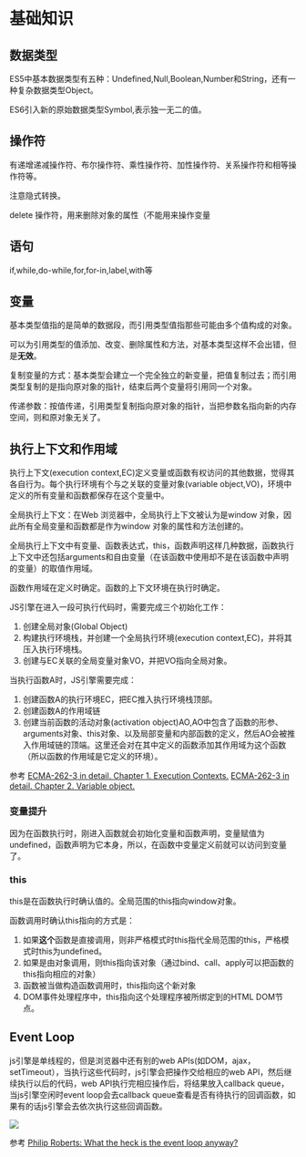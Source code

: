 # 基础知识

## 数据类型
ES5中基本数据类型有五种：Undefined,Null,Boolean,Number和String，还有一种复杂数据类型Object。

ES6引入新的原始数据类型Symbol,表示独一无二的值。

## 操作符
有递增递减操作符、布尔操作符、乘性操作符、加性操作符、关系操作符和相等操作符等。

注意隐式转换。

delete 操作符，用来删除对象的属性（不能用来操作变量

## 语句
if,while,do-while,for,for-in,label,with等

## 变量
基本类型值指的是简单的数据段，而引用类型值指那些可能由多个值构成的对象。

可以为引用类型的值添加、改变、删除属性和方法，对基本类型这样不会出错，但是**无效**。

复制变量的方式：基本类型会建立一个完全独立的新变量，把值复制过去；而引用类型复制的是指向原对象的指针，结束后两个变量将引用同一个对象。

传递参数：按值传递，引用类型复制指向原对象的指针，当把参数名指向新的内存空间，则和原对象无关了。

## 执行上下文和作用域
执行上下文(execution context,EC)定义变量或函数有权访问的其他数据，觉得其各自行为。每个执行环境有个与之关联的变量对象(variable object,VO)，环境中定义的所有变量和函数都保存在这个变量中。

全局执行上下文：在Web 浏览器中，全局执行上下文被认为是window 对象，因此所有全局变量和函数都是作为window 对象的属性和方法创建的。

全局执行上下文中有变量、函数表达式，this，函数声明这样几种数据，函数执行上下文中还包括arguments和自由变量（在该函数中使用却不是在该函数中声明的变量）的取值作用域。

函数作用域在定义时确定。函数的上下文环境在执行时确定。

JS引擎在进入一段可执行代码时，需要完成三个初始化工作：

1. 创建全局对象(Global Object)
2. 构建执行环境栈，并创建一个全局执行环境(execution context,EC)，并将其压入执行环境栈。
3. 创建与EC关联的全局变量对象VO，并把VO指向全局对象。

当执行函数A时，JS引擎需要完成：

1. 创建函数A的执行环境EC，把EC推入执行环境栈顶部。
2. 创建函数A的作用域链
3. 创建当前函数的活动对象(activation object)AO,AO中包含了函数的形参、arguments对象、this对象、以及局部变量和内部函数的定义，然后AO会被推入作用域链的顶端。这里还会对在其中定义的函数添加其作用域为这个函数（所以函数的作用域是它定义的环境）。

参考
[ECMA-262-3 in detail. Chapter 1. Execution Contexts.](http://dmitrysoshnikov.com/ecmascript/chapter-1-execution-contexts/)
[ECMA-262-3 in detail. Chapter 2. Variable object.](http://dmitrysoshnikov.com/ecmascript/chapter-2-variable-object/) 


### 变量提升
因为在函数执行时，刚进入函数就会初始化变量和函数声明，变量赋值为undefined，函数声明为它本身，所以，在函数中变量定义前就可以访问到变量了。

### this 
this是在函数执行时确认值的。全局范围的this指向window对象。

函数调用时确认this指向的方式是：

1. 如果**这个**函数是直接调用，则非严格模式时this指代全局范围的this，严格模式时this为undefined。
2. 如果是由对象调用，则this指向该对象（通过bind、call、apply可以把函数的this指向相应的对象）
3. 函数被当做构造函数调用时，this指向这个新对象
4. DOM事件处理程序中，this指向这个处理程序被所绑定到的HTML DOM节点。

## Event Loop
js引擎是单线程的，但是浏览器中还有别的web APIs(如DOM，ajax，setTimeout），当执行这些代码时，js引擎会把操作交给相应的web API，然后继续执行以后的代码，web API执行完相应操作后，将结果放入callback queue，当js引擎空闲时event loop会去callback queue查看是否有待执行的回调函数，如果有的话js引擎会去依次执行这些回调函数。

![](http://image.beekka.com/blog/2014/bg2014100802.png)

参考 [Philip Roberts: What the heck is the event loop anyway?](http://2014.jsconf.eu/speakers/philip-roberts-what-the-heck-is-the-event-loop-anyway.html)
